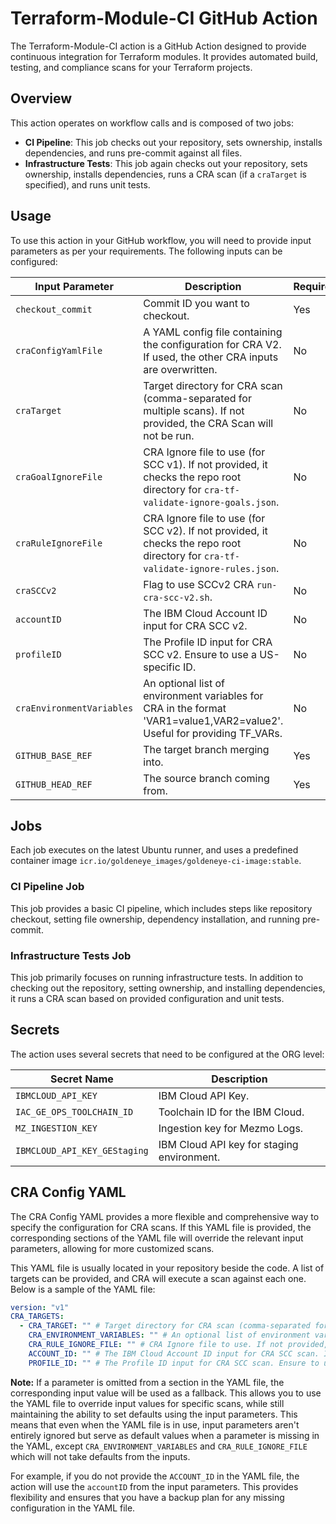 # Terraform-Module-CI GitHub Action

The Terraform-Module-CI action is a GitHub Action designed to provide continuous integration for Terraform modules. It provides automated build, testing, and compliance scans for your Terraform projects.

## Overview

This action operates on workflow calls and is composed of two jobs:

- **CI Pipeline**: This job checks out your repository, sets ownership, installs dependencies, and runs pre-commit against all files.
- **Infrastructure Tests**: This job again checks out your repository, sets ownership, installs dependencies, runs a CRA scan (if a `craTarget` is specified), and runs unit tests.

## Usage

To use this action in your GitHub workflow, you will need to provide input parameters as per your requirements. The following inputs can be configured:

| Input Parameter           | Description                                                                                                                      | Required | Default Value                                          |
|---------------------------|----------------------------------------------------------------------------------------------------------------------------------|----------|--------------------------------------------------------|
| `checkout_commit`         | Commit ID you want to checkout.                                                                                                  | Yes      |                                                        |
| `craConfigYamlFile`       | A YAML config file containing the configuration for CRA V2. If used, the other CRA inputs are overwritten.                       | No       |                                                        |
| `craTarget`               | Target directory for CRA scan (comma-separated for multiple scans). If not provided, the CRA Scan will not be run.               | No       |                                                        |
| `craGoalIgnoreFile`       | CRA Ignore file to use (for SCC v1). If not provided, it checks the repo root directory for `cra-tf-validate-ignore-goals.json`. | No       | "cra-tf-validate-ignore-goals.json"                    |
| `craRuleIgnoreFile`       | CRA Ignore file to use (for SCC v2). If not provided, it checks the repo root directory for `cra-tf-validate-ignore-rules.json`. | No       | "cra-tf-validate-ignore-rules.json"                    |
| `craSCCv2`                | Flag to use SCCv2 CRA `run-cra-scc-v2.sh`.                                                                                       | No       | false                                                  |
| `accountID`               | The IBM Cloud Account ID input for CRA SCC v2.                                                                                   | No       | "abac0df06b644a9cabc6e44f55b3880e"                     |
| `profileID`               | The Profile ID input for CRA SCC v2. Ensure to use a US-specific ID.                                                             | No       | "4c67f813-8723-4029-8b44-848fb989899e"                 |
| `craEnvironmentVariables` | An optional list of environment variables for CRA in the format 'VAR1=value1,VAR2=value2'. Useful for providing TF_VARs.         | No       |                                                        |
| `GITHUB_BASE_REF`         | The target branch merging into.                                                                                                  | Yes      |                                                        |
| `GITHUB_HEAD_REF`         | The source branch coming from.                                                                                                   | Yes      |                                                        |

## Jobs

Each job executes on the latest Ubuntu runner, and uses a predefined container image `icr.io/goldeneye_images/goldeneye-ci-image:stable`.

### CI Pipeline Job

This job provides a basic CI pipeline, which includes steps like repository checkout, setting file ownership, dependency installation, and running pre-commit.

### Infrastructure Tests Job

This job primarily focuses on running infrastructure tests. In addition to checking out the repository, setting ownership, and installing dependencies, it runs a CRA scan based on provided configuration and unit tests.

## Secrets

The action uses several secrets that need to be configured at the ORG level:

| Secret Name            | Description                                |
|------------------------|--------------------------------------------|
| `IBMCLOUD_API_KEY`     | IBM Cloud API Key.                         |
| `IAC_GE_OPS_TOOLCHAIN_ID`| Toolchain ID for the IBM Cloud.            |
| `MZ_INGESTION_KEY`     | Ingestion key for Mezmo Logs.              |
| `IBMCLOUD_API_KEY_GEStaging`| IBM Cloud API key for staging environment. |

## CRA Config YAML
The CRA Config YAML provides a more flexible and comprehensive way to specify the configuration for CRA scans. If this YAML file is provided, the corresponding sections of the YAML file will override the relevant input parameters, allowing for more customized scans.

This YAML file is usually located in your repository beside the code. A list of targets can be provided, and CRA will execute a scan against each one. Below is a sample of the YAML file:

```yaml
version: "v1"
CRA_TARGETS:
  - CRA_TARGET: "" # Target directory for CRA scan (comma-separated for multiple scans). If not provided, the CRA Scan will not be run.
    CRA_ENVIRONMENT_VARIABLES: "" # An optional list of environment variables for CRA in the format 'VAR1=value1,VAR2=value2'. Useful for providing TF_VARs.
    CRA_RULE_IGNORE_FILE: "" # CRA Ignore file to use. If not provided, it checks the repo root directory for `cra-tf-validate-ignore-rules.json`
    ACCOUNT_ID: "" # The IBM Cloud Account ID input for CRA SCC scan. If not provided, a default global value will be used.
    PROFILE_ID: "" # The Profile ID input for CRA SCC scan. Ensure to use a US-specific ID. If not provided, a default global value will be used.
```

**Note:** If a parameter is omitted from a section in the YAML file,
the corresponding input value will be used as a fallback.
This allows you to use the YAML file to override input values for specific scans,
while still maintaining the ability to set defaults using the input parameters.
This means that even when the YAML file is in use,
input parameters aren't entirely ignored but serve as default values when a parameter is missing in the YAML,
except `CRA_ENVIRONMENT_VARIABLES` and `CRA_RULE_IGNORE_FILE` which will not take defaults from the inputs.

For example, if you do not provide the `ACCOUNT_ID` in the YAML file,
the action will use the `accountID` from the input parameters.
This provides flexibility and ensures that you have a backup plan for any missing configuration in the YAML file.
